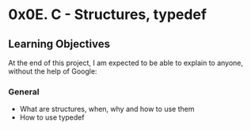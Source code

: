# 0x0E. C - Structures, typedef
## Learning Objectives
At the end of this project, I am expected to be able to explain to anyone, without the help of Google:
### General
* What are structures, when, why and how to use them
* How to use typedef
